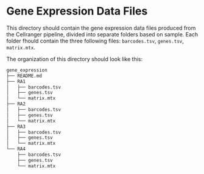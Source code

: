 # Gene Expression Data Files
This directory should contain the gene expression data files produced from the Cellranger pipeline, divided into separate folders based on sample. Each folder fhould contain the three following files: ```barcodes.tsv```, ```genes.tsv```, ```matrix.mtx```. 

The organization of this directory should look like this: 
```bash
gene_expression
├── README.md
├── RA1
│   ├── barcodes.tsv
│   ├── genes.tsv
│   └── matrix.mtx
├── RA2
│   ├── barcodes.tsv
│   ├── genes.tsv
│   └── matrix.mtx
├── RA3
│   ├── barcodes.tsv
│   ├── genes.tsv
│   └── matrix.mtx
└── RA4
    ├── barcodes.tsv
    ├── genes.tsv
    └── matrix.mtx
```
